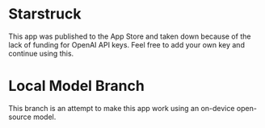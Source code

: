 # Starstruck
This app was published to the App Store and taken down because of the lack of funding for OpenAI API keys. Feel free to add your own key and continue using this.

# Local Model Branch
This branch is an attempt to make this app work using an on-device open-source model.
